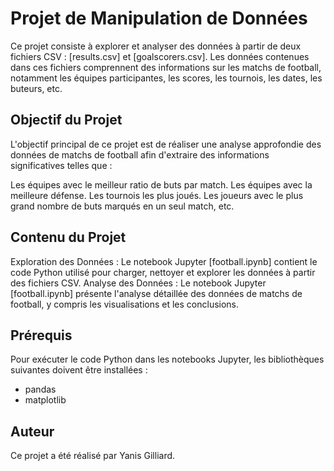 # Projet de Manipulation de Données
Ce projet consiste à explorer et analyser des données à partir de deux fichiers CSV : [results.csv] et [goalscorers.csv]. Les données contenues dans ces fichiers comprennent des informations sur les matchs de football, notamment les équipes participantes, les scores, les tournois, les dates, les buteurs, etc.

## Objectif du Projet
L'objectif principal de ce projet est de réaliser une analyse approfondie des données de matchs de football afin d'extraire des informations significatives telles que :

Les équipes avec le meilleur ratio de buts par match.
Les équipes avec la meilleure défense.
Les tournois les plus joués.
Les joueurs avec le plus grand nombre de buts marqués en un seul match, etc.

## Contenu du Projet
Exploration des Données : Le notebook Jupyter [football.ipynb] contient le code Python utilisé pour charger, nettoyer et explorer les données à partir des fichiers CSV.
Analyse des Données : Le notebook Jupyter [football.ipynb] présente l'analyse détaillée des données de matchs de football, y compris les visualisations et les conclusions.

## Prérequis
Pour exécuter le code Python dans les notebooks Jupyter, les bibliothèques suivantes doivent être installées :
- pandas
- matplotlib

## Auteur
Ce projet a été réalisé par Yanis Gilliard.